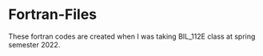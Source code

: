 # Fortran-Files

These fortran codes are created when I was taking BIL_112E class at spring semester 2022.
